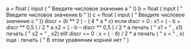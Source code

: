 a =  float ( input ( " Введите числовое значение a " ))
b =  float ( input ( " Введите числовое значение b " ))
c =  float ( input ( " Введите числовое значение c " ))
discr = (b **  2 ) - ( 4  * a * c)
если discr >  0 :
    x1 = ( - b + discr **  0,5 ) / 2  * a
    x2 = ( - b – discr **  0,5 ) / 2  * a
    печать ( " x1 = " , x1)
    печать ( " x2 = " , x2)
elif discr ==  0 :
    х = ( - б) /  2  * а
    печать ( " х = " , х)
еще :
    печать ( " В этом уравнении корней нет " )

